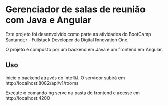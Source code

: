 # Gerenciador de salas de reunião com Java e Angular

Este projeto foi desenvolvido como parte as atividades do BootCamp Santander - Fullstack Developer da Digital Innovation One.

O projeto é composto por um backend em Java e um frontend em Angular.

## Uso

Inicie o backend através do IntelliJ. O servidor subirá em http://localhost:8082/api/v1/rooms

Execute o comando ng serve na pasta do frontend e acesse em http://localhost:4200